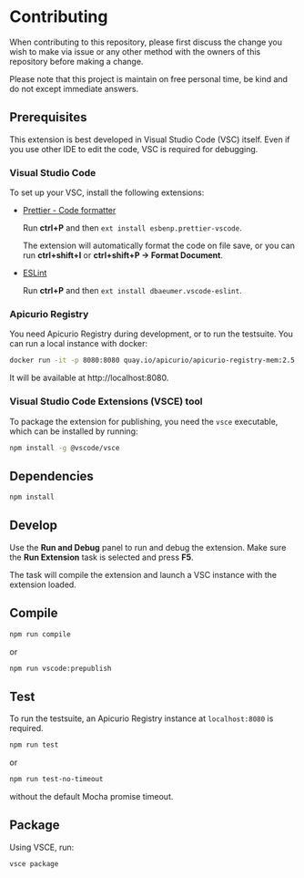 # Contributing

When contributing to this repository, please first discuss the change you wish to make via issue or any other method with the owners of this repository before making a change.

Please note that this project is maintain on free personal time, be kind and do not except immediate answers.

## Prerequisites

This extension is best developed in Visual Studio Code (VSC) itself. Even if you use other IDE to edit the code, VSC is required for debugging.

### Visual Studio Code

To set up your VSC, install the following extensions:

-   [Prettier - Code formatter](https://marketplace.visualstudio.com/items?itemName=esbenp.prettier-vscode)

    Run **ctrl+P** and then `ext install esbenp.prettier-vscode`.

    The extension will automatically format the code on file save, or you can run **ctrl+shift+I** or **ctrl+shift+P -> Format Document**.

-   [ESLint](https://marketplace.visualstudio.com/items?itemName=dbaeumer.vscode-eslint)

    Run **ctrl+P** and then `ext install dbaeumer.vscode-eslint`.

### Apicurio Registry

You need Apicurio Registry during development, or to run the testsuite. You can run a local instance with docker:

```sh
docker run -it -p 8080:8080 quay.io/apicurio/apicurio-registry-mem:2.5.x-snapshot
```

It will be available at http://localhost:8080.

### Visual Studio Code Extensions (VSCE) tool

To package the extension for publishing, you need the `vsce` executable, which can be installed by running:

```sh
npm install -g @vscode/vsce
```

## Dependencies

```sh
npm install
```

## Develop

Use the **Run and Debug** panel to run and debug the extension. Make sure the **Run Extension** task is selected and press **F5**.

The task will compile the extension and launch a VSC instance with the extension loaded.

## Compile

```sh
npm run compile
```

or

```sh
npm run vscode:prepublish
```

## Test

To run the testsuite, an Apicurio Registry instance at `localhost:8080` is required.

```sh
npm run test
```

or

```sh
npm run test-no-timeout
```

without the default Mocha promise timeout.

## Package

Using VSCE, run:

```sh
vsce package
```
